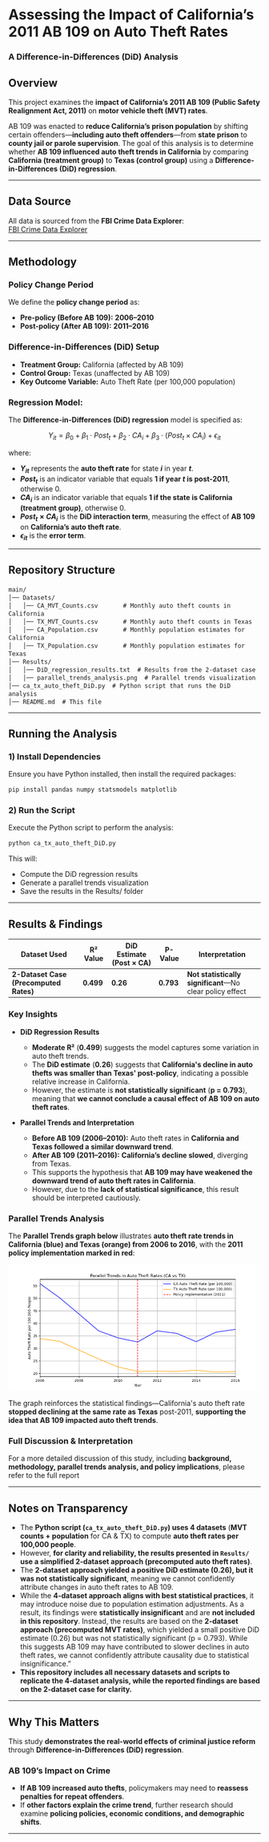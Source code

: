 # Assessing the Impact of **California’s 2011 AB 109** on Auto Theft Rates  
### A **Difference-in-Differences (DiD)** Analysis  

## Overview  
This project examines the **impact of California’s 2011 AB 109 (Public Safety Realignment Act, 2011)** on **motor vehicle theft (MVT) rates**.  

AB 109 was enacted to **reduce California’s prison population** by shifting certain offenders—**including auto theft offenders**—from **state prison** to **county jail or parole supervision**. The goal of this analysis is to determine whether **AB 109 influenced auto theft trends in California** by comparing **California (treatment group)** to **Texas (control group)** using a **Difference-in-Differences (DiD) regression**.  

---

## Data Source  
All data is sourced from the **FBI Crime Data Explorer**:  
[FBI Crime Data Explorer](https://cde.ucr.cjis.gov/LATEST/webapp/#/pages/explorer/crime/crime-trend)  

---

## Methodology  

### **Policy Change Period**  
We define the **policy change period** as:  
- **Pre-policy (Before AB 109):** **2006–2010**  
- **Post-policy (After AB 109):** **2011–2016**  

### **Difference-in-Differences (DiD) Setup**  
- **Treatment Group:** California (affected by AB 109)  
- **Control Group:** Texas (unaffected by AB 109)  
- **Key Outcome Variable:** Auto Theft Rate (per 100,000 population)

### **Regression Model:**  
The **Difference-in-Differences (DiD) regression** model is specified as:

$$
Y_{it} = \beta_0 + \beta_1 \cdot Post_t + \beta_2 \cdot CA_i + \beta_3 \cdot (Post_t \times CA_i) + \epsilon_{it}
$$

where:  

- **$Y_{it}$** represents the **auto theft rate** for state **$i$** in year **$t$**.  
- **$Post_t$** is an indicator variable that equals **1 if year $t$ is post-2011**, otherwise 0.  
- **$CA_i$** is an indicator variable that equals **1 if the state is California (treatment group)**, otherwise 0.  
- **$Post_t \times CA_i$** is the **DiD interaction term**, measuring the effect of **AB 109** on **California’s auto theft rate**.  
- **$\epsilon_{it}$** is the **error term**.

---

## Repository Structure  

```plaintext
main/
│── Datasets/  
│   │── CA_MVT_Counts.csv       # Monthly auto theft counts in California  
│   │── TX_MVT_Counts.csv       # Monthly auto theft counts in Texas  
│   │── CA_Population.csv       # Monthly population estimates for California  
│   │── TX_Population.csv       # Monthly population estimates for Texas  
│── Results/  
│   │── DiD_regression_results.txt  # Results from the 2-dataset case  
│   │── parallel_trends_analysis.png  # Parallel trends visualization  
│── ca_tx_auto_theft_DiD.py  # Python script that runs the DiD analysis  
│── README.md  # This file
```

---

## Running the Analysis  

### **1) Install Dependencies**  
Ensure you have Python installed, then install the required packages:

```bash
pip install pandas numpy statsmodels matplotlib
```
### **2) Run the Script**
Execute the Python script to perform the analysis:
```bash
python ca_tx_auto_theft_DiD.py
```
This will:
- Compute the DiD regression results
- Generate a parallel trends visualization
- Save the results in the Results/ folder

---

## Results & Findings  

| Dataset Used | R² Value | DiD Estimate (Post × CA) | P-Value | Interpretation |
|-------------|----------|--------------------------|---------|----------------|
| **2-Dataset Case (Precomputed Rates)** | **0.499** | **0.26** | **0.793** | **Not statistically significant**—No clear policy effect |

### **Key Insights**
- **DiD Regression Results**
  - **Moderate R²** (**0.499**) suggests the model captures some variation in auto theft trends.
  - The **DiD estimate** (**0.26**) suggests that **California's decline in auto thefts was smaller than Texas' post-policy**, indicating a possible relative increase in California.
  - However, the estimate is **not statistically significant** (**p = 0.793**), meaning that **we cannot conclude a causal effect of AB 109 on auto theft rates**.

- **Parallel Trends and Interpretation**
  - **Before AB 109 (2006–2010):** Auto theft rates in **California and Texas followed a similar downward trend**.
  - **After AB 109 (2011–2016):** **California’s decline slowed**, diverging from Texas.
  - This supports the hypothesis that **AB 109 may have weakened the downward trend of auto theft rates in California**.
  - However, due to the **lack of statistical significance**, this result should be interpreted cautiously.

### **Parallel Trends Analysis**
The **Parallel Trends graph below** illustrates **auto theft rate trends in California (blue) and Texas (orange) from 2006 to 2016**, with the **2011 policy implementation marked in red**:

![Parallel Trends](Results/parallel_trends_analysis.png)

The graph reinforces the statistical findings—California's auto theft rate **stopped declining at the same rate as Texas** post-2011, **supporting the idea that AB 109 impacted auto theft trends**.

### **Full Discussion & Interpretation**  

For a more detailed discussion of this study, including **background, methodology, parallel trends analysis, and policy implications**, please refer to the full report

---

## **Notes on Transparency**  
- The **Python script (`ca_tx_auto_theft_DiD.py`) uses 4 datasets** (**MVT counts + population** for CA & TX) to compute **auto theft rates per 100,000 people**.
- However, **for clarity and reliability, the results presented in `Results/` use a simplified 2-dataset approach (precomputed auto theft rates)**.
- The **2-dataset approach yielded a positive DiD estimate (0.26), but it was not statistically significant**, meaning we cannot confidently attribute changes in auto theft rates to AB 109.
- While the **4-dataset approach aligns with best statistical practices**, it may introduce noise due to population estimation adjustments. As a result, its findings were **statistically insignificant** and are **not included in this repository**. Instead, the results are based on the **2-dataset approach (precomputed MVT rates)**, which yielded a small positive DiD estimate (0.26) but was not statistically significant (p = 0.793). While this suggests AB 109 may have contributed to slower declines in auto theft rates, we cannot confidently attribute causality due to statistical insignificance.”
- **This repository includes all necessary datasets and scripts to replicate the 4-dataset analysis, while the reported findings are based on the 2-dataset case for clarity.**
---

## **Why This Matters**  
This study **demonstrates the real-world effects of criminal justice reform** through **Difference-in-Differences (DiD) regression**.

### **AB 109’s Impact on Crime**
- **If AB 109 increased auto thefts**, policymakers may need to **reassess penalties for repeat offenders**.
- If **other factors explain the crime trend**, further research should examine **policing policies, economic conditions, and demographic shifts**.

---
